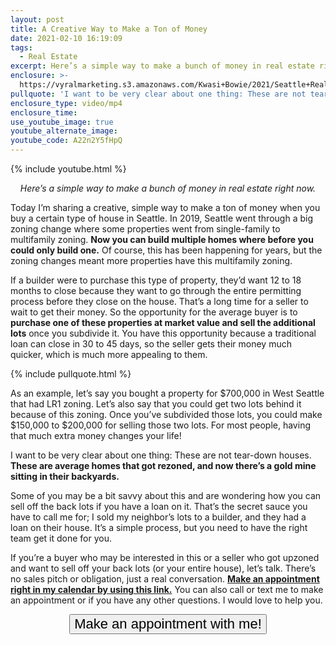 ```yaml
---
layout: post
title: A Creative Way to Make a Ton of Money
date: 2021-02-10 16:19:09
tags:
  - Real Estate
excerpt: Here’s a simple way to make a bunch of money in real estate right now.
enclosure: >-
  https://vyralmarketing.s3.amazonaws.com/Kwasi+Bowie/2021/Seattle+Real+Estate+Agent_+A+Creative+Way+To+Make+a+Ton+of+Money.mp4
pullquote: 'I want to be very clear about one thing: These are not tear-down houses.'
enclosure_type: video/mp4
enclosure_time:
use_youtube_image: true
youtube_alternate_image:
youtube_code: A22n2Y5fHpQ
---
```


{% include youtube.html %}

<p style="text-align: center;"><em>Here’s a simple way to make a bunch of money in real estate right now.</em></p>

Today I’m sharing a creative, simple way to make a ton of money when you buy a certain type of house in Seattle. In 2019, Seattle went through a big zoning change where some properties went from single-family to multifamily zoning. **Now you can build multiple homes where before you could only build one.** Of course, this has been happening for years, but the zoning changes meant more properties have this multifamily zoning.&nbsp;

If a builder were to purchase this type of property, they’d want 12 to 18 months to close because they want to go through the entire permitting process before they close on the house. That’s a long time for a seller to wait to get their money. So the opportunity for the average buyer is to **purchase one of these properties at market value and sell the additional lots** once you subdivide it. You have this opportunity because a traditional loan can close in 30 to 45 days, so the seller gets their money much quicker, which is much more appealing to them.

{% include pullquote.html %}

As an example, let’s say you bought a property for $700,000 in West Seattle that had LR1 zoning. Let’s also say that you could get two lots behind it because of this zoning. Once you’ve subdivided those lots, you could make $150,000 to $200,000 for selling those two lots. For most people, having that much extra money changes your life\!&nbsp;

I want to be very clear about one thing: These are not tear-down houses. **These are average homes that got rezoned, and now there’s a gold mine sitting in their backyards.**

Some of you may be a bit savvy about this and are wondering how you can sell off the back lots if you have a loan on it. That’s the secret sauce you have to call me for; I sold my neighbor’s lots to a builder, and they had a loan on their house. It’s a simple process, but you need to have the right team get it done for you.&nbsp;

If you’re a buyer who may be interested in this or a seller who got upzoned and want to sell off your back lots (or your entire house), let’s talk. There’s no sales pitch or obligation, just a real conversation. [**Make an appointment right in my calendar by using this link.**](https://calendly.com/kwasib/video-conference?month=2021-02) You can also call or text me to make an appointment or if you have any other questions. I would love to help you.

<p style="text-align: center;"><a href="https://calendly.com/kwasib/15min" target="_blank"><button type="button" style="font-size: 22px;">Make an appointment with me!</button></a></p>
